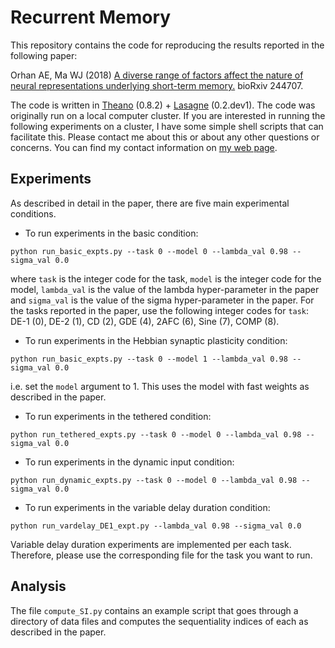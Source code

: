 # Recurrent Memory

This repository contains the code for reproducing the results reported in the following paper:

Orhan AE, Ma WJ (2018) [A diverse range of factors affect the nature of neural representations underlying short-term memory.](https://www.biorxiv.org/content/early/2018/01/08/244707) bioRxiv 244707.

The code is written in [Theano](http://www.deeplearning.net/software/theano/) (0.8.2) + [Lasagne](http://lasagne.readthedocs.io/en/latest/) (0.2.dev1). The code was originally run on a local computer cluster. If you are interested in running the following experiments on a cluster, I have some simple shell scripts that can facilitate this. Please contact me about this or about any other questions or concerns. You can find my contact information on [my web page](http://www.cns.nyu.edu/~eorhan/).

## Experiments

As described in detail in the paper, there are five main experimental conditions.

* To run experiments in the basic condition:
```
python run_basic_expts.py --task 0 --model 0 --lambda_val 0.98 --sigma_val 0.0
```
where `task` is the integer code for the task, `model` is the integer code for the model, `lambda_val` is the value of the lambda hyper-parameter in the paper and `sigma_val` is the value of the sigma hyper-parameter in the paper. For the tasks reported in the paper, use the following integer codes for `task`: DE-1 (0), DE-2 (1), CD (2), GDE (4), 2AFC (6), Sine (7), COMP (8).  

* To run experiments in the Hebbian synaptic plasticity condition:
```
python run_basic_expts.py --task 0 --model 1 --lambda_val 0.98 --sigma_val 0.0
```
i.e. set the `model` argument to 1. This uses the model with fast weights as described in the paper.

* To run experiments in the tethered condition:
```
python run_tethered_expts.py --task 0 --model 0 --lambda_val 0.98 --sigma_val 0.0
```

* To run experiments in the dynamic input condition:
```
python run_dynamic_expts.py --task 0 --model 0 --lambda_val 0.98 --sigma_val 0.0
```
* To run experiments in the variable delay duration condition:
```
python run_vardelay_DE1_expt.py --lambda_val 0.98 --sigma_val 0.0
```
Variable delay duration experiments are implemented per each task. Therefore, please use the corresponding file for the task you want to run.

## Analysis

The file `compute_SI.py` contains an example script that goes through a directory of data files and computes the sequentiality indices of each as described in the paper.

